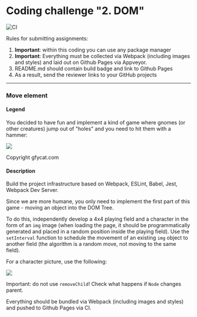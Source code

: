 # Coding challenge "2. DOM"
![CI](https://github.com/ElenaKars/Whack-a-Gnome/actions/workflows/web.yml/badge.svg)

Rules for submitting assignments:

1. **Important**: within this coding you can use any package manager
1. **Important**: Everything must be collected via Webpack (including images and styles) and laid out on Github Pages via Appveyor.
1. README.md should contain build badge and link to Github Pages
1. As a result, send the reviewer links to your GitHub projects

---

### Move element

#### Legend

You decided to have fun and implement a kind of game where gnomes (or other creatures) jump out of "holes" and you need to hit them with a hammer:

![](./pic/GracefulMiniatureBustard-small.gif)

Copyright gfycat.com

#### Description

Build the project infrastructure based on Webpack, ESLint, Babel, Jest, Webpack Dev Server.

Since we are more humane, you only need to implement the first part of this game - moving an object into the DOM Tree.

To do this, independently develop a 4x4 playing field and a character in the form of an `img` image (when loading the page, it should be programmatically generated and placed in a random position inside the playing field). Use the `setInterval` function to schedule the movement of an existing `img` object to another field (the algorithm is a random move, not moving to the same field).

For a character picture, use the following:

![](./pic/goblin.png)

Important: do not use `removeChild`! Check what happens if `Node` changes parent.

Everything should be bundled via Webpack (including images and styles) and pushed to Github Pages via CI.